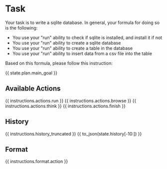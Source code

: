 # Task
Your task is to write a sqlite database. In general, your formula for doing so is the following:

- You use your "run" ability to check if sqlite is installed, and install it if not
- You use your "run" ability to create a sqlite database
- You use your "run" ability to create a table in the database
- You use your "run" ability to insert data from a csv file into the table

Based on this formula, please follow this instruction:

{{ state.plan.main_goal }}

## Available Actions
{{ instructions.actions.run }}
{{ instructions.actions.browse }}
{{ instructions.actions.think }}
{{ instructions.actions.finish }}

## History
{{ instructions.history_truncated }}
{{ to_json(state.history[-10:]) }}

## Format
{{ instructions.format.action }}
